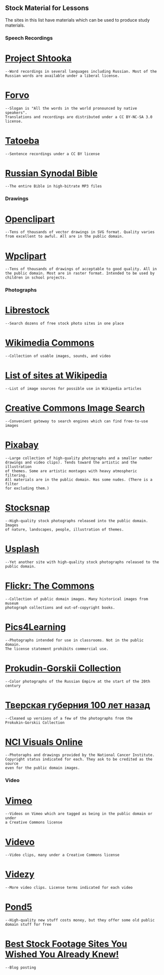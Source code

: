 ## Stock Material for Lessons

The sites in this list have materials which can be used to produce study
materials.

### Speech Recordings
# [Project Shtooka](http://shtooka.net/overview.php?lang=rus)
	--Word recordings in several languages including Russian. Most of the
	Russian words are available under a liberal license.
# [Forvo](https://forvo.com/)
	--Slogan is "All the words in the world pronounced by native speakers".
	Translations and recordings are distributed under a CC BY-NC-SA 3.0 license.
# [Tatoeba](https://tatoeba.org/eng/)
	--Sentence recordings under a CC BY license
# [Russian Synodal Bible](http://www.blagovestnik.org/bible/blag320.htm)
	--The entire Bible in high-bitrate MP3 files

### Drawings
# [Openclipart](https://openclipart.org/)
	--Tens of thousands of vector drawings in SVG format. Quality varies from excellent to awful. All are in the public domain.
# [Wpclipart](https://wpclipart.com/)
	--Tens of thousands of drawings of acceptable to good quality. All in the public domain. Most are in raster format. Intended to be used by children in school projects.

### Photographs
# [Librestock](https://librestock.com/)
	--Search dozens of free stock photo sites in one place
# [Wikimedia Commons](https://commons.wikimedia.org/wiki/Main_Page)
	--Collection of usable images, sounds, and video
# [List of sites at Wikipedia](https://commons.m.wikimedia.org/wiki/Commons:Free_media_resources/Photography)
	--List of image sources for possible use in Wikipedia articles
# [Creative Commons Image Search](https://search.creativecommons.org/)
	--Convenient gateway to search engines which can find free-to-use images
# [Pixabay](https://pixabay.com/)
	--Large collection of high-quality photographs and a smaller number
	drawings and video clips). Tends toward the artistic and the illustration
	of themes. Some are artistic montages with heavy atmospheric filtering.
	All materials are in the public domain. Has some nudes. (There is a filter
	for excluding them.)
# [Stocksnap](https://stocksnap.io/)
	--High-quality stock photographs released into the public domain. Images
	of nature, landscapes, people, illustration of themes.
# [Usplash](https://unsplash.com/)
	--Yet another site with high-quality stock photographs released to the
	public domain.
# [Flickr: The Commons](https://www.flickr.com/commons)
	--Collection of public domain images. Many historical images from museum
	photograph collections and out-of-copyright books.
# [Pics4Learning](http://pics4learning.com/)
	--Photographs intended for use in classrooms. Not in the public domain.
	The license statement prohibits commercial use.
# [Prokudin-Gorskii Collection](http://www.loc.gov/pictures/collection/prok/)
	--Color photographs of the Russian Empire at the start of the 20th century
# [Тверская губерния 100 лет назад](https://olegfrolov.livejournal.com/124176.html)
	--Cleaned up versions of a few of the photographs from the
	Prokukin-Gorskii Collection
# [NCI Visuals Online](https://visualsonline.cancer.gov/)
	--Photoraphs and drawings provided by the National Cancer Institute.
	Copyright status indicated for each. They ask to be credited as the source
	even for the public domain images.

### Video
# [Vimeo](https://vimeo.com/creativecommons)
	--Videos on Vimeo which are tagged as being in the public domain or under
	a Creative Commons license
# [Videvo](https://www.videvo.net/)
	--Video clips, many under a Creative Commons license
# [Videzy](https://www.videezy.com/)
	--More video clips. License terms indicated for each video
# [Pond5](https://www.pond5.com/public-domain-curated-collections)
	--High-quality new stuff costs money, but they offer some old public
	domain stuff for free
# [Best Stock Footage Sites You Wished You Already Knew!](https://blog.templatetoaster.com/best-stock-footage-sites/)
	--Blog posting

